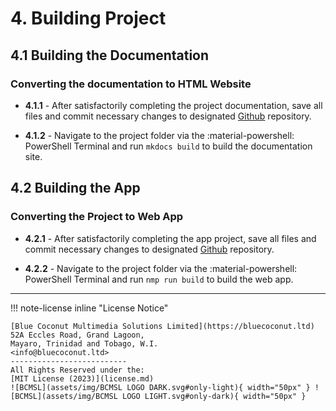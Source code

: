 ﻿# 4. Building Project

## 4.1 Building the Documentation

### **Converting the documentation to HTML Website**

* **4.1.1** - After satisfactorily completing the project documentation, save all files and commit necessary changes to designated [Github](https://github.com/) repository.

* **4.1.2** - Navigate to the project folder via the :material-powershell: PowerShell Terminal and run `mkdocs build` to build the documentation site.
  
## 4.2 Building the App

### **Converting the Project to Web App**

* **4.2.1** - After satisfactorily completing the app project, save all files and commit necessary changes to designated [Github](https://github.com/) repository.

* **4.2.2** - Navigate to the project folder via the :material-powershell: PowerShell Terminal and run `nmp run build` to build the web app.

***
!!! note-license inline "License Notice"
  
    [Blue Coconut Multimedia Solutions Limited](https://bluecoconut.ltd)  
    52A Eccles Road, Grand Lagoon,  
    Mayaro, Trinidad and Tobago, W.I.  
    <info@bluecoconut.ltd>  
    --------------------------
    All Rights Reserved under the:  
    [MIT License (2023)](license.md)  
    ![BCMSL](assets/img/BCMSL LOGO DARK.svg#only-light){ width="50px" } ![BCMSL](assets/img/BCMSL LOGO LIGHT.svg#only-dark){ width="50px" }
